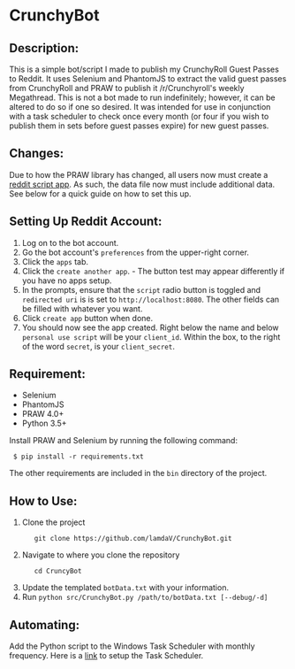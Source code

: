 # CrunchyBot
## Description:
This is a simple bot/script I made to publish my CrunchyRoll Guest Passes to Reddit.
It uses Selenium and PhantomJS to extract the valid guest passes from CrunchyRoll
and PRAW to publish it /r/Crunchyroll's weekly Megathread. This is not a bot made
to run indefinitely; however, it can be altered to do so if one so desired.
It was intended for use in conjunction with a task scheduler to check once every month
(or four if you wish to publish them in sets before guest passes expire) for new guest passes.

## Changes:
Due to how the PRAW library has changed, all users now must create a 
[reddit script app](https://github.com/reddit/reddit/wiki/OAuth2). 
As such, the data file now must include additional data. See below for a quick guide on how to set this up.

## Setting Up Reddit Account:
  1. Log on to the bot account.
  2. Go the bot account's `preferences` from the upper-right corner.
  3. Click the `apps` tab.
  4. Click the `create another app`.
    - The button test may appear differently if you have no apps setup.
  5. In the prompts, ensure that the `script` radio button is toggled and 
     `redirected uri` is is set to `http://localhost:8080`. The other fields
     can be filled with whatever you want.
  6. Click `create app` button when done.
  7. You should now see the app created. Right below the name and below `personal use script` will be your
     `client_id`. Within the box, to the right of the word `secret`, is your `client_secret`.

## Requirement:
* Selenium
* PhantomJS
* PRAW 4.0+
* Python 3.5+

Install PRAW and Selenium by running the following command:
```
 $ pip install -r requirements.txt
```

The other requirements are included in the `bin` directory of the project.

## How to Use:
  1. Clone the project
     ```
        git clone https://github.com/lamdaV/CrunchyBot.git
     ```
  2. Navigate to where you clone the repository
     ```
        cd CruncyBot
     ```
  3. Update the templated `botData.txt` with your information.
  4. Run 
    ```
        python src/CrunchyBot.py /path/to/botData.txt [--debug/-d]
    ```

## Automating:
Add the Python script to the Windows Task Scheduler with monthly frequency.
Here is a [link](http://blogs.esri.com/esri/arcgis/2013/07/30/scheduling-a-scrip/) to setup the Task Scheduler.
